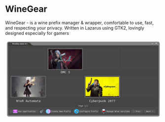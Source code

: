 # WineGear
WineGear - is a wine prefix manager &amp; wrapper, comfortable to use, fast, and respecting your privacy. Written in Lazarus using GTK2, lovingly designed especially for gamers

![alt text](https://github.com/ObscureXwing/WineGear/blob/main/WineGear_v0.1.png)
